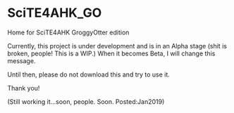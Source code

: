 # SciTE4AHK_GO
Home for SciTE4AHK GroggyOtter edition

Currently, this project is under development and is in an Alpha stage (shit is broken, people! This is a WIP.)
When it becomes Beta, I will change this message.

Until then, please do not download this and try to use it.

Thank you!

(Still working it...soon, people. Soon. Posted:Jan2019)
